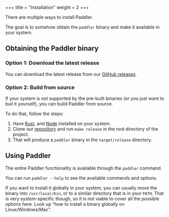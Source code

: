 +++
title = "Installation"
weight = 2
+++

There are multiple ways to install Paddler. 

The goal is to somehow obtain the `paddler` binary and make it available in your system.

## Obtaining the Paddler binary

### Option 1: Download the latest release

You can download the latest release from our [GitHub releases](https://github.com/intentee/paddler/releases).

### Option 2: Build from source

If your system is not supported by the pre-built binaries (or you just want to buil it yourself), you can build Paddler from source.

To do that, follow the steps:

1. Have [Rust](https://www.rust-lang.org/), and [Node](https://nodejs.org/en) installed on your system.
2. Clone our [repository](https://github.com/intentee/paddler) and run `make release` in the root directory of the project.
3. That will produce a `paddler` binary in the `target/release` directory.

## Using Paddler

The entire Paddler functionality is available through the `paddler` command.

You can run `paddler --help` to see the available commands and options.

If you want to install it globally in your system, you can usually move the binary into `/usr/local/bin`, or to a
similar directory that is in your `PATH`. That is very system-specific though, so it is not viable to cover all the
possible options here. Look up "how to install a binary globally on Linux/Windows/Mac".
